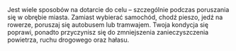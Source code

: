 ---
layout: nothing
categories: Transport
tags: tip
body: Jest wiele sposobów na dotarcie do celu – szczególnie podczas poruszania się w obrębie miasta. Zamiast wybierać samochód, chodź pieszo, jedź na rowerze, poruszaj się autobusem lub tramwajem. Twoja kondycja się poprawi, ponadto przyczynisz się do zmniejszenia zanieczyszczenia powietrza, ruchu drogowego oraz hałasu.
---
